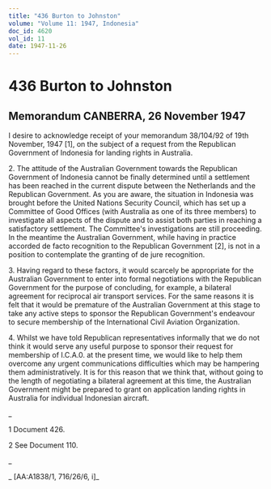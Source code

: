 ```yaml
---
title: "436 Burton to Johnston"
volume: "Volume 11: 1947, Indonesia"
doc_id: 4620
vol_id: 11
date: 1947-11-26
---
```


# 436 Burton to Johnston

## Memorandum CANBERRA, 26 November 1947

I desire to acknowledge receipt of your memorandum 38/104/92 of 19th November, 1947 [1], on the subject of a request from the Republican Government of Indonesia for landing rights in Australia.

2\. The attitude of the Australian Government towards the Republican Government of Indonesia cannot be finally determined until a settlement has been reached in the current dispute between the Netherlands and the Republican Government. As you are aware, the situation in Indonesia was brought before the United Nations Security Council, which has set up a Committee of Good Offices (with Australia as one of its three members) to investigate all aspects of the dispute and to assist both parties in reaching a satisfactory settlement. The Committee's investigations are still proceeding. In the meantime the Australian Government, while having in practice accorded de facto recognition to the Republican Government [2], is not in a position to contemplate the granting of de jure recognition.

3\. Having regard to these factors, it would scarcely be appropriate for the Australian Government to enter into formal negotiations with the Republican Government for the purpose of concluding, for example, a bilateral agreement for reciprocal air transport services. For the same reasons it is felt that it would be premature of the Australian Government at this stage to take any active steps to sponsor the Republican Government's endeavour to secure membership of the International Civil Aviation Organization.

4\. Whilst we have told Republican representatives informally that we do not think it would serve any useful purpose to sponsor their request for membership of I.C.A.0. at the present time, we would like to help them overcome any urgent communications difficulties which may be hampering them administratively. It is for this reason that we think that, without going to the length of negotiating a bilateral agreement at this time, the Australian Government might be prepared to grant on application landing rights in Australia for individual Indonesian aircraft.

_

1 Document 426.

2 See Document 110.

_

_ [AA:A1838/1, 716/26/6, i]_
